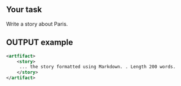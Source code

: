 ## Your task

Write a story about Paris.

## OUTPUT example

```xml
<artfifact>
    <story>
     ... the story formatted using Markdown. . Length 200 words.
    </story>
</artifact>
```
